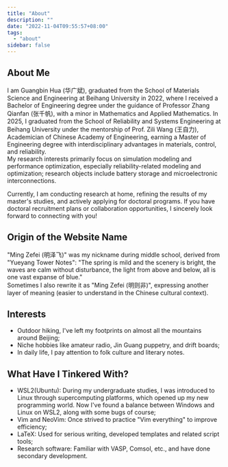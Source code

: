 ```yaml
---
title: "About"
description: ""
date: "2022-11-04T09:55:57+08:00"
tags:
  - "about"
sidebar: false
---
```


## About Me

I am Guangbin Hua (华广斌), graduated from the School of Materials Science and Engineering at Beihang University in 2022, where I received a Bachelor of Engineering degree under the guidance of Professor Zhang Qianfan (张千帆), with a minor in Mathematics and Applied Mathematics. In 2025, I graduated from the School of Reliability and Systems Engineering at Beihang University under the mentorship of Prof. Zili Wang (王自力), Academician of Chinese Academy of Engineering, earning a Master of Engineering degree with interdisciplinary advantages in materials, control, and reliability.  
My research interests primarily focus on simulation modeling and performance optimization, especially reliability-related modeling and optimization; research objects include battery storage and microelectronic interconnections.

Currently, I am conducting research at home, refining the results of my master's studies, and actively applying for doctoral programs. If you have doctoral recruitment plans or collaboration opportunities, I sincerely look forward to connecting with you!

## Origin of the Website Name

"Ming Zefei (明泽飞)" was my nickname during middle school, derived from "Yueyang Tower Notes": "The spring is mild and the scenery is bright, the waves are calm without disturbance, the light from above and below, all is one vast expanse of blue."  
Sometimes I also rewrite it as "Ming Zefei (明则非)", expressing another layer of meaning (easier to understand in the Chinese cultural context).

## Interests

- Outdoor hiking, I've left my footprints on almost all the mountains around Beijing;
- Niche hobbies like amateur radio, Jin Guang puppetry, and drift boards;
- In daily life, I pay attention to folk culture and literary notes.

## What Have I Tinkered With?

- WSL2(Ubuntu): During my undergraduate studies, I was introduced to Linux through supercomputing platforms, which opened up my new programming world. Now I've found a balance between Windows and Linux on WSL2, along with some bugs of course;
- Vim and NeoVim: Once strived to practice "Vim everything" to improve efficiency;
- LaTeX: Used for serious writing, developed templates and related script tools;
- Research software: Familiar with VASP, Comsol, etc., and have done secondary development.